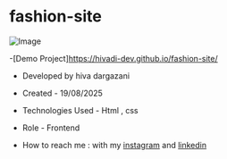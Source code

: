 # fashion-site

![Image](https://github.com/user-attachments/assets/15659091-26a4-4a54-8ccc-e8f68c5ede0a)

-[Demo Project]https://hivadi-dev.github.io/fashion-site/


- Developed by hiva dargazani

- Created - 19/08/2025

- Technologies Used - Html , css 

- Role - Frontend

- How to reach me : with my [instagram](https://www.instagram.com/hivadi.dev) and [linkedin](https://www.linkedin.com/in/hivadi.dev)
